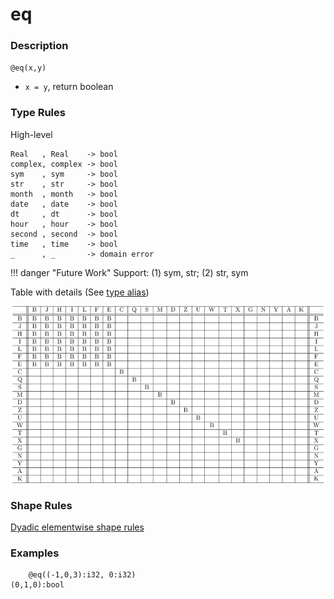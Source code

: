 # eq

### Description

`@eq(x,y)`

- `x = y`, return boolean

### Type Rules

High-level

```no-highlight
Real   , Real    -> bool
complex, complex -> bool
sym    , sym     -> bool
str    , str     -> bool
month  , month   -> bool
date   , date    -> bool
dt     , dt      -> bool
hour   , hour    -> bool
second , second  -> bool
time   , time    -> bool
_      , _       -> domain error
```

!!! danger "Future Work"
    Support: (1) sym, str; (2) str, sym

Table with details (See [type alias](../../../horseir/#types))

![lt](../types/eq.png)

### Shape Rules

[Dyadic elementwise shape rules](../../../horseir/#dyadic-elementwise)

### Examples

```
    @eq((-1,0,3):i32, 0:i32)
(0,1,0):bool
```
